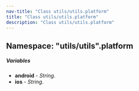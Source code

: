```yaml
---
nav-title: "Class utils/utils.platform"
title: "Class utils/utils.platform"
description: "Class utils/utils.platform"
---
```

## Namespace: "utils/utils".platform

##### Variables
 - **android** - _String_.
 - **ios** - _String_.
